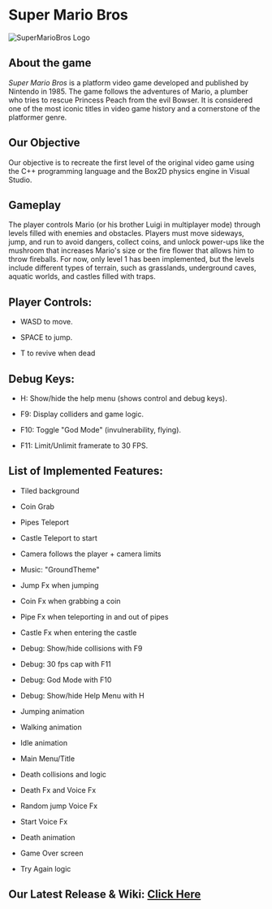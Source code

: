 # Super Mario Bros
![SuperMarioBros Logo](https://upload.wikimedia.org/wikipedia/commons/2/2b/Super_Mario_Bros._Logo.svg)

## About the game
_Super Mario Bros_ is a platform video game developed and published by Nintendo in 1985. The game follows the adventures of Mario, a plumber who tries to rescue Princess Peach from the evil Bowser. It is considered one of the most iconic titles in video game history and a cornerstone of the platformer genre.

## Our Objective
Our objective is to recreate the first level of the original video game using the C++ programming language and the Box2D physics engine in Visual Studio.

## Gameplay

The player controls Mario (or his brother Luigi in multiplayer mode) through levels filled with enemies and obstacles. Players must move sideways, jump, and run to avoid dangers, collect coins, and unlock power-ups like the mushroom that increases Mario's size or the fire flower that allows him to throw fireballs. 
For now, only level 1 has been implemented, but the levels include different types of terrain, such as grasslands, underground caves, aquatic worlds, and castles filled with traps.

## Player Controls:
- WASD to move.

- SPACE to jump.
  
- T to revive when dead

## Debug Keys:
- H: Show/hide the help menu (shows control and debug keys).

- F9: Display colliders and game logic.

- F10: Toggle "God Mode" (invulnerability, flying).

- F11: Limit/Unlimit framerate to 30 FPS.

## List of Implemented Features:

- Tiled background

- Coin Grab

- Pipes Teleport

- Castle Teleport to start

- Camera follows the player + camera limits

- Music: "GroundTheme"

- Jump Fx when jumping

- Coin Fx when grabbing a coin

- Pipe Fx when teleporting in and out of pipes

- Castle Fx when entering the castle

- Debug: Show/hide collisions with F9

- Debug: 30 fps cap with F11

- Debug: God Mode with F10

- Debug: Show/hide Help Menu with H

- Jumping animation

- Walking animation

- Idle animation

- Main Menu/Title

- Death collisions and logic

- Death Fx and Voice Fx

- Random jump Voice Fx

- Start Voice Fx

- Death animation

- Game Over screen

- Try Again logic

## Our Latest Release & Wiki: [Click Here](https://github.com/JanaPuig/Super-Mario-Bros/wiki/Release)
